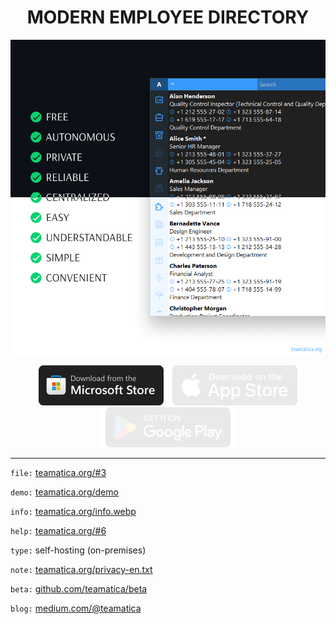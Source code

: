 <h1 align="center">MODERN EMPLOYEE DIRECTORY</h1>

<p align="center"><picture><img src="teamatica.webp" alt="Teamatica"></picture></p>

<p align="center"><a href="https://apps.microsoft.com/detail/XP8LVLMTSBD7WF"><img src="ms-en.webp" alt="Microsoft Store"></a><picture><img src="as-en.webp" alt="App Store"></picture><picture><img src="gp-en.webp" alt="Google Play"></picture></p>

***

`file:` [teamatica.org/#3](https://teamatica.org/#3)

`demo:` [teamatica.org/demo](https://teamatica.org/demo)

`info:` [teamatica.org/info.webp](https://teamatica.org/info.webp)

`help:` [teamatica.org/#6](https://teamatica.org/#6)

`type:` self-hosting (on-premises)

`note:` [teamatica.org/privacy-en.txt](https://teamatica.org/privacy-en.txt)

`beta:` [github.com/teamatica/beta](https://github.com/teamatica/beta)

`blog:` [medium.com/@teamatica](https://medium.com/@teamatica)
